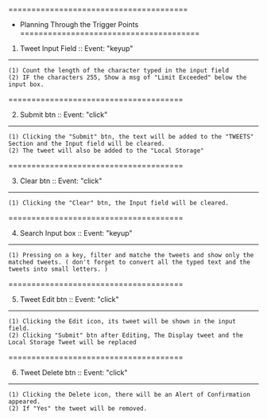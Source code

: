 =======================================
* Planning Through the Trigger Points
=======================================

1) Tweet Input Field :: Event: "keyup"
--------------------------------------
	(1) Count the length of the character typed in the input field
	(2) IF the characters 255, Show a msg of "Limit Exceeded" below the input box.

======================================

2) Submit btn :: Event: "click"
--------------------------------
	(1) Clicking the "Submit" btn, the text will be added to the "TWEETS" Section and the Input field will be cleared.
	(2) The tweet will also be added to the "Local Storage"

======================================

3) Clear btn :: Event: "click"
-------------------------------
	(1) Clicking the "Clear" btn, the Input field will be cleared.

======================================

4) Search Input box :: Event: "keyup"
--------------------------------------
	(1) Pressing on a key, filter and matche the tweets and show only the matched tweets. ( don't forget to convert all the typed text and the tweets into small letters. )

======================================

5) Tweet Edit btn :: Event: "click"
-------------------------------------
	(1) Clicking the Edit icon, its tweet will be shown in the input field.
	(2) Clicking "Submit" btn after Editing, The Display tweet and the Local Storage Tweet will be replaced

======================================

6) Tweet Delete btn :: Event: "click"
--------------------------------------
	(1) Clicking the Delete icon, there will be an Alert of Confirmation appeared.
	(2) If "Yes" the tweet will be removed.